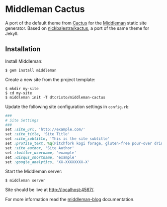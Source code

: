 # Middleman Cactus

A port of the default theme from [Cactus](https://cactusformac.com/) for the [Middleman](https://middlemanapp.com/) static site generator. Based on [nickbalestra/kactus](https://github.com/nickbalestra/kactus), a port of the same theme for Jekyll.

## Installation

Install Middleman:

    $ gem install middleman

Create a new site from the project template:

    $ mkdir my-site
    $ cd my-site
    $ middleman init -T dtcristo/middleman-cactus

Update the following site configuration settings in `config.rb`:

```ruby
###
# Site Settings
###
set :site_url, 'http://example.com/'
set :site_title, 'Site Title'
set :site_subtitle, 'This is the site subtitle'
set :profile_text, %q(Pitchfork kogi forage, gluten-free pour-over drinking vinegar Etsy narwhal next level shabby chic bicycle rights tofu mustache scenester. Intelligentsia Brooklyn mumblecore, church-key meggings cardigan quinoa gluten-free banjo. Polaroid beard 8-bit, lumbersexual photo booth forage bitters mustache drinking vinegar biodiesel cardigan. Four loko raw denim polaroid selfies, mixtape skateboard lumbersexual. Odd Future Blue Bottle bicycle rights Etsy. Etsy Odd Future normcore, deep v Shoreditch seitan sustainable yr heirloom Brooklyn try-hard stumptown Bushwick cornhole. Portland chillwave pug Tumblr deep v readymade.)
set :site_author, 'Site Author'
set :twitter_username, 'example'
set :disqus_shortname, 'example'
set :google_analytics, 'XX-XXXXXXXX-X'
```

Start the Middleman server:

    $ middleman server

Site should be live at [http://localhost:4567/](http://localhost:4567/).

For more information read the [middleman-blog](https://middlemanapp.com/basics/blogging/) documentation.
